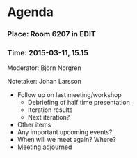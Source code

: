 # Agenda

### Place: Room 6207 in EDIT
### Time: 2015-03-11, 15.15

Moderator: Björn Norgren

Notetaker: Johan Larsson

- Follow up on last meeting/workshop
  - Debriefing of half time presentation
  - Iteration results
  - Next iteration?
- Other items
- Any important upcoming events?
- When will we meet again? Where?
- Meeting adjourned
